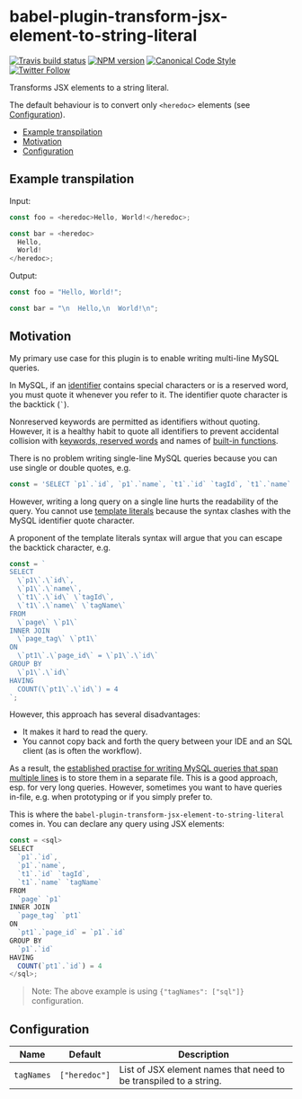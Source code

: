 # babel-plugin-transform-jsx-element-to-string-literal

[![Travis build status](http://img.shields.io/travis/gajus/babel-plugin-transform-jsx-element-to-string-literal/master.svg?style=flat-square)](https://travis-ci.org/gajus/babel-plugin-transform-jsx-element-to-string-literal)
[![NPM version](http://img.shields.io/npm/v/babel-plugin-transform-jsx-element-to-string-literal.svg?style=flat-square)](https://www.npmjs.org/package/babel-plugin-transform-jsx-element-to-string-literal)
[![Canonical Code Style](https://img.shields.io/badge/code%20style-canonical-blue.svg?style=flat-square)](https://github.com/gajus/canonical)
[![Twitter Follow](https://img.shields.io/twitter/follow/kuizinas.svg?style=social&label=Follow)](https://twitter.com/kuizinas)

Transforms JSX elements to a string literal.

The default behaviour is to convert only `<heredoc>` elements (see [Configuration](#configuration)).

* [Example transpilation](#example-transpilation)
* [Motivation](#motivation)
* [Configuration](#configuration)

## Example transpilation

Input:

```js
const foo = <heredoc>Hello, World!</heredoc>;

const bar = <heredoc>
  Hello,
  World!
</heredoc>;

```

Output:

```js
const foo = "Hello, World!";

const bar = "\n  Hello,\n  World!\n";

```

## Motivation

My primary use case for this plugin is to enable writing multi-line MySQL queries.

In MySQL, if an [identifier](https://dev.mysql.com/doc/refman/5.5/en/identifiers.html) contains special characters or is a reserved word, you must quote it whenever you refer to it. The identifier quote character is the backtick (`` ` ``).

Nonreserved keywords are permitted as identifiers without quoting. However, it is a healthy habit to quote all identifiers to prevent accidental collision with [keywords, reserved words](https://dev.mysql.com/doc/refman/5.5/en/keywords.html) and names of [built-in functions](http://dev.mysql.com/doc/refman/5.7/en/functions.html).

There is no problem writing single-line MySQL queries because you can use single or double quotes, e.g.

```js
const = 'SELECT `p1`.`id`, `p1`.`name`, `t1`.`id` `tagId`, `t1`.`name` `tagName` FROM `page` `p1` INNER JOIN `page_tag` `pt1` ON `pt1`.`page_id` = `p1`.`id` GROUP BY `p1`.`id` HAVING COUNT(`pt1`.`id`) = 4';

```

However, writing a long query on a single line hurts the readability of the query. You cannot use [template literals](https://developer.mozilla.org/en/docs/Web/JavaScript/Reference/Template_literals) because the syntax clashes with the MySQL identifier quote character.

A proponent of the template literals syntax will argue that you can escape the backtick character, e.g.

```js
const = `
SELECT
  \`p1\`.\`id\`,
  \`p1\`.\`name\`,
  \`t1\`.\`id\` \`tagId\`,
  \`t1\`.\`name\` \`tagName\`
FROM
  \`page\` \`p1\`
INNER JOIN
  \`page_tag\` \`pt1\`
ON
  \`pt1\`.\`page_id\` = \`p1\`.\`id\`
GROUP BY
  \`p1\`.\`id\`
HAVING
  COUNT(\`pt1\`.\`id\`) = 4
`;

```

However, this approach has several disadvantages:

* It makes it hard to read the query.
* You cannot copy back and forth the query between your IDE and an SQL client (as is often the workflow).

As a result, the [established practise for writing MySQL queries that span multiple lines](http://gajus.com/blog/8/using-mysql-in-node-js#queries-that-span-multiple-lines) is to store them in a separate file. This is a good approach, esp. for very long queries. However, sometimes you want to have queries in-file, e.g. when prototyping or if you simply prefer to.

This is where the `babel-plugin-transform-jsx-element-to-string-literal` comes in. You can declare any query using JSX elements:

```js
const = <sql>
SELECT
  `p1`.`id`,
  `p1`.`name`,
  `t1`.`id` `tagId`,
  `t1`.`name` `tagName`
FROM
  `page` `p1`
INNER JOIN
  `page_tag` `pt1`
ON
  `pt1`.`page_id` = `p1`.`id`
GROUP BY
  `p1`.`id`
HAVING
  COUNT(`pt1`.`id`) = 4
</sql>;

```

> Note:
> The above example is using `{"tagNames": ["sql"]}` configuration.

## Configuration

|Name|Default|Description|
|---|---|---|
|`tagNames`|`["heredoc"]`|List of JSX element names that need to be transpiled to a string.|
